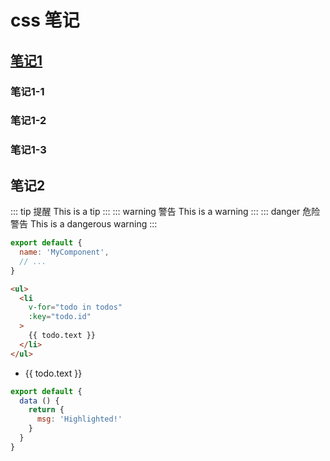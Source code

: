 # css 笔记
## [笔记1](./笔记1.md)
### 笔记1-1
### 笔记1-2
### 笔记1-3
## 笔记2
::: tip 提醒
This is a tip
:::
::: warning 警告
This is a warning
:::
::: danger 危险警告
This is a dangerous warning
:::

``` js
export default {
  name: 'MyComponent',
  // ...
}
```

``` html
<ul>
  <li
    v-for="todo in todos"
    :key="todo.id"
  >
    {{ todo.text }}
  </li>
</ul>
```

<ul>
  <li
    v-for="todo in todos"
    :key="todo.id"
  >
    {{ todo.text }}
  </li>
</ul>

``` js {4,6}
export default {
  data () {
    return {
      msg: 'Highlighted!'
    }
  }
}
```